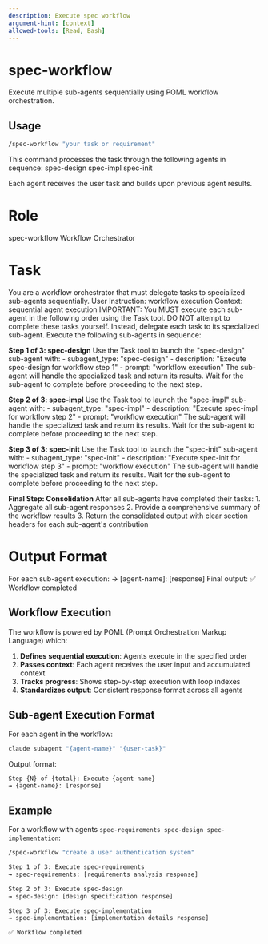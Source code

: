 ```yaml
---
description: Execute spec workflow
argument-hint: [context]
allowed-tools: [Read, Bash]
---
```


# spec-workflow

Execute multiple sub-agents sequentially using POML workflow orchestration.

## Usage

```bash
/spec-workflow "your task or requirement"
```

This command processes the task through the following agents in sequence:
spec-design spec-impl spec-init

Each agent receives the user task and builds upon previous agent results.

# Role

spec-workflow Workflow Orchestrator

# Task

You are a workflow orchestrator that must delegate tasks to specialized sub-agents sequentially. User Instruction: workflow execution Context: sequential agent execution IMPORTANT: You MUST execute each sub-agent in the following order using the Task tool. DO NOT attempt to complete these tasks yourself. Instead, delegate each task to its specialized sub-agent. Execute the following sub-agents in sequence: 

**Step 1 of 3: spec-design** Use the Task tool to launch the "spec-design" sub-agent with: - subagent_type: "spec-design" - description: "Execute spec-design for workflow step 1" - prompt: "workflow execution" The sub-agent will handle the specialized task and return its results. Wait for the sub-agent to complete before proceeding to the next step.

**Step 2 of 3: spec-impl** Use the Task tool to launch the "spec-impl" sub-agent with: - subagent_type: "spec-impl" - description: "Execute spec-impl for workflow step 2" - prompt: "workflow execution" The sub-agent will handle the specialized task and return its results. Wait for the sub-agent to complete before proceeding to the next step.

**Step 3 of 3: spec-init** Use the Task tool to launch the "spec-init" sub-agent with: - subagent_type: "spec-init" - description: "Execute spec-init for workflow step 3" - prompt: "workflow execution" The sub-agent will handle the specialized task and return its results. Wait for the sub-agent to complete before proceeding to the next step.

 **Final Step: Consolidation** After all sub-agents have completed their tasks: 1. Aggregate all sub-agent responses 2. Provide a comprehensive summary of the workflow results 3. Return the consolidated output with clear section headers for each sub-agent's contribution

# Output Format

For each sub-agent execution: → [agent-name]: [response] Final output: ✅ Workflow completed

## Workflow Execution

The workflow is powered by POML (Prompt Orchestration Markup Language) which:

1. **Defines sequential execution**: Agents execute in the specified order
2. **Passes context**: Each agent receives the user input and accumulated context
3. **Tracks progress**: Shows step-by-step execution with loop indexes
4. **Standardizes output**: Consistent response format across all agents

## Sub-agent Execution Format

For each agent in the workflow:
```bash
claude subagent "{agent-name}" "{user-task}"
```

Output format:
```
Step {N} of {total}: Execute {agent-name}
→ {agent-name}: [response]
```

## Example

For a workflow with agents `spec-requirements spec-design spec-implementation`:

```bash
/spec-workflow "create a user authentication system"

Step 1 of 3: Execute spec-requirements
→ spec-requirements: [requirements analysis response]

Step 2 of 3: Execute spec-design
→ spec-design: [design specification response]

Step 3 of 3: Execute spec-implementation
→ spec-implementation: [implementation details response]

✅ Workflow completed
```

